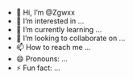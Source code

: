 - 👋 Hi, I’m @Zgwxx
- 👀 I’m interested in ...
- 🌱 I’m currently learning ...
- 💞️ I’m looking to collaborate on ...
- 📫 How to reach me ...
- 😄 Pronouns: ...
- ⚡ Fun fact: ...

<!---
Zgwxx/Zgwxx is a ✨ special ✨ repository because its `README.md` (this file) appears on your GitHub profile.
You can click the Preview link to take a look at your changes.
--->
